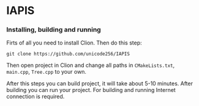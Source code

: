 # IAPIS
### Installing, building and running

Firts of all you need to install Clion.
Then do this step:
```
git clone https://github.com/unicode256/IAPIS
```
Then open project in Clion and change all paths in `CMakeLists.txt`, `main.cpp`, `Tree.cpp`
to your own.

After this steps you can build project, it will take about 5-10 minutes.
After building you can run your project.
For building and running Internet connection is required.
